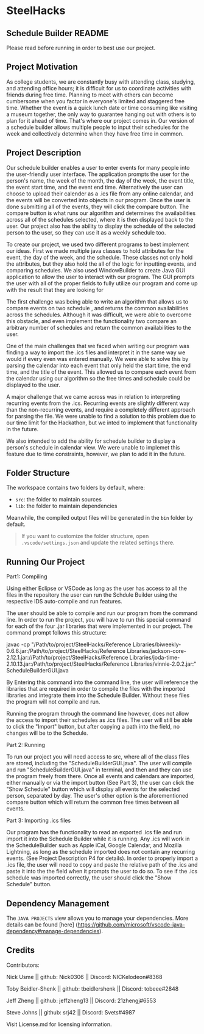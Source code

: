 # SteelHacks
## Schedule Builder README
Please read before running in order to best use our project.

## Project Motivation
As college students, we are constantly busy with attending class, studying, and attending 
office hours; it is difficult for us to coordinate activities with friends during free
time. Planning to meet with others can become cumbersome when you factor in everyone's limited
and staggered free time. Whether the event is a quick lunch date or time consuming like visiting
a museum together, the only way to guarantee hanging out with others is to plan for it ahead of 
time. That's where our project comes in. Our version of a schedule builder allows multiple people 
to input their schedules for the week and collectively determine when they have free time in common.

## Project Description
Our schedule builder enables a user to enter events for many people into the user-friendly user
interface. The application prompts the user for the person's name, the week of the month, the day
of the week, the event title, the event start time, and the event end time. Alternatively the user
can choose to upload their calender as a .ics file from any online calendar, and the events will be
converted into objects in our program. Once the user is done submitting all of the events, they will 
click the compare button. The compare button is what runs our algorithm and determines the 
availabilities across all of the schedules selected, where it is then displayed back to the user. 
Our project also has the ability  to display the schedule of the selected person to the user, so they
can use it as a weekly schedule too.

To create our project, we used two different programs to best implement our ideas. First we made 
multiple java classes to hold attributes for the event, the day of the week, and the schedule. 
These classes not only hold the attributes, but they also hold the all of the logic for inputting
events, and comparing schedules. We also used WindowBuilder to create Java GUI application to 
allow the user to interact with our program. The GUI prompts the user with all of the proper 
fields to fully utilize our program and come up with the result that they are looking for

The first challenge was being able to write an algorithm that allows us to compare events on two 
schedule , and returns the common availabilities across the schedules. Although it was difficult,
we were able to overcome this obstacle, and even implement the functionality two compare an
arbitrary number of schedules and return the common availabilities to the user. 

One of the main challenges that we faced when writing our program was finding a way to import the
.ics files and interpret it in the same way we would if every even was entered manually. We were
able to solve this by parsing the calendar into each event that only held the start time, the 
end time, and the title of the event. This allowed us to compare each event from the calendar
using our algorithm so the free times and schedule could be displayed to the user.

A major challenge that we came across was in relation to interpreting recurring events
from the .ics. Recurring events are slightly different way than the non-recurring events, and
require a completely different approach for parsing the file. We were unable to find a solution
to this problem due to our time limit for the Hackathon, but we inted to implement that 
functionality in the future.

We also intended to add the ability for schedule builder to display a person's schedule in 
calendar view. We were unable to implemet this feature due to time constraints, however, we
plan to add it in the future.

## Folder Structure

The workspace contains two folders by default, where:

- `src`: the folder to maintain sources
- `lib`: the folder to maintain dependencies

Meanwhile, the compiled output files will be generated in the `bin` folder by default.

> If you want to customize the folder structure, open `.vscode/settings.json` 
and update the related settings there.

## Running Our Project

Part1: Compiling

Using either Eclipse or  VSCode as long as the  user has access to all the files in the repository
the user can run the Schdule Builder using the respective IDS auto-compile and run features.

The user should be able to compile and run our program from the command line.
In order to run the project, you will have to run this special command for each of the four .jar
libraries that were implemented in our project. The command prompt follows this structure:

javac -cp "/Path/to/project/SteelHacks/Reference Libraries/biweekly-0.6.6.jar:/Path/to/project/SteelHacks/Reference Libraries/jackson-core-2.12.1.jar://Path/to/project/SteelHacks/Reference Libraries/joda-time-2.10.13.jar:/Path/to/project/SteelHacks/Reference Libraries/vinnie-2.0.2.jar:" ScheduleBuilderGUI.java

By Entering this command into the command line, the user will reference the libraries that are 
required in order to compile the files with the imported libraries and integrate them into the
Schedule Builder. Without these files the program will not compile and run. 

Running the program through the command line however, does not allow the access to import
their schedules as .ics files. The user will still be able to click the "Import" button, 
but after copying a path into the field, no changes will be to the Schedule. 

Part 2: Running

To run our project you will need access to src, where all of the class files are stored,
including the "ScheduleBuilderGUI.java". The user will compile and run "ScheduleBuilderGUI.java" 
in terminal, and then and they can use the program freely from there.  Once all events and 
calendars are imported, either manually or via the import button (See Part 3), the user can 
click the "Show Schedule" button which will display all events for the selected person, separated
by day. The user's other option is the aforementioned compare button which will return the common
free times between all events.

Part 3: Importing .ics files

Our program has the functionality to read an exported .ics file and run import it into the 
Schedule Builder while it is running. Any .ics will work in the ScheduleBuilder such as 
Apple iCal, Google Calendar, and Mozilla Lightning, as long as the schedule imported does 
not contain any recurring events. (See Project Description P4 for details). In order to 
properly import a .ics file, the user will need to copy and paste the relative path of the
.ics and paste it into the the field  when it prompts the user to do so. To see if the 
.ics schedule was imported correctly, the user should click the "Show Schedule" button.

## Dependency Management

The `JAVA PROJECTS` view allows you to manage your dependencies. More details can be found [here]
(https://github.com/microsoft/vscode-java-dependency#manage-dependencies).

## Credits
Contributors:

Nick Usme || github: Nick0306 || Discord: NICKelodeon#8368

Toby Beidler-Shenk || github: tbeidlershenk || Discord: tobeee#2848

Jeff Zheng || github: jeffzheng13 || Discord: 21zhengj#6553

Steve Johns || github: srj42 || Discord: Svets#4987

Visit License.md for licensing information.
